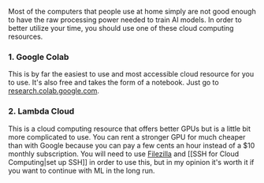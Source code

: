 Most of the computers that people use at home simply are not good enough to have the raw processing power needed to train AI models. In order to better utilize your time, you should use one of these cloud computing resources.

### 1. Google Colab
This is by far the easiest to use and most accessible cloud resource for you to use. It's also free and takes the form of a notebook. Just go to [research.colab.google.com](https://colab.research.google.com/drive/).

### 2. Lambda Cloud
This is a cloud computing resource that offers better GPUs but is a little bit more complicated to use. You can rent a stronger GPU for much cheaper than with Google because you can pay a few cents an hour instead of a $10 monthly subscription. You will need to use [Filezilla](https://filezilla-project.org/) and [[SSH for Cloud Computing|set up SSH]] in order to use this, but in my opinion it's worth it if you want to continue with ML in the long run.
